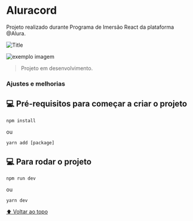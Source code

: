 # Aluracord
Projeto realizado durante Programa de Imersão React da plataforma @Alura. 

![](../path/to/img.jpg?raw=true "Title")

<img src="https://starwarsblog.starwars.com/wp-content/uploads/2020/04/star-wars-backgrounds-27.jpg" alt="exemplo imagem">

> Projeto em desenvolvimento.

### Ajustes e melhorias



## 💻 Pré-requisitos para começar a criar o projeto


```
npm install
```
ou

```
yarn add [package]
```
## 💻 Para rodar o projeto

```
npm run dev
```
ou
```
yarn dev
```


[⬆ Voltar ao topo](#Aluracord)<br>
